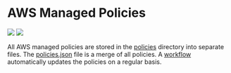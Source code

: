 # AWS Managed Policies

![](https://shields.io/date/1749451801.svg?label=last%20run)
![](https://shields.io/date/1749451801.svg?label=last%20updated)

All AWS managed policies are stored in the [policies](policies) directory into
separate files. The [policies.json](policies/policies.json) file is a merge of
all policies. A [workflow](.github/workflows/list-policies.yaml) automatically
updates the policies on a regular basis.
